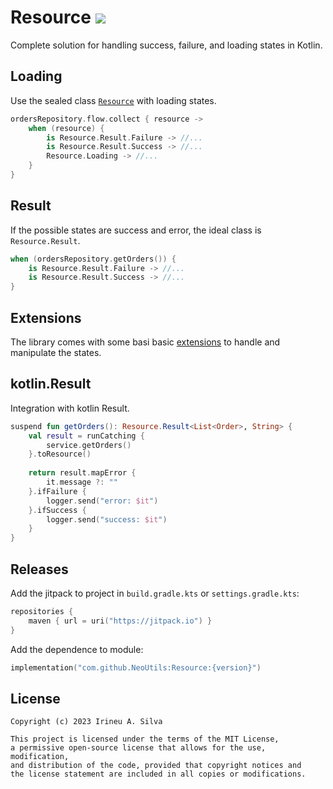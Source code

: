 # Resource ![](https://jitpack.io/v/Irineu333/Resource.svg)

Complete solution for handling success, failure, and loading states in Kotlin.

## Loading

Use the sealed class [`Resource`](src/main/kotlin/Resource.kt) with loading states.

``` kotlin
ordersRepository.flow.collect { resource ->
    when (resource) {
        is Resource.Result.Failure -> //...
        is Resource.Result.Success -> //...
        Resource.Loading -> //...
    }
}
```

## Result

If the possible states are success and error, the ideal class is `Resource.Result`.

``` kotlin
when (ordersRepository.getOrders()) {
    is Resource.Result.Failure -> //...
    is Resource.Result.Success -> //...
}
```

## Extensions

The library comes with some basi basic [extensions](src/main/kotlin/extension/Resource.kt) to handle and
manipulate the states.

## kotlin.Result

Integration with kotlin Result.

``` kotlin
suspend fun getOrders(): Resource.Result<List<Order>, String> {
    val result = runCatching {
        service.getOrders()
    }.toResource()
    
    return result.mapError {
        it.message ?: ""
    }.ifFailure {
        logger.send("error: $it")
    }.ifSuccess {
        logger.send("success: $it")
    }
}
```

## Releases

Add the jitpack to project in `build.gradle.kts` or `settings.gradle.kts`:

``` kotlin
repositories { 
    maven { url = uri("https://jitpack.io") }
}
```

Add the dependence to module:

``` kotlin
implementation("com.github.NeoUtils:Resource:{version}")
```

## License
```
Copyright (c) 2023 Irineu A. Silva

This project is licensed under the terms of the MIT License, 
a permissive open-source license that allows for the use, modification, 
and distribution of the code, provided that copyright notices and 
the license statement are included in all copies or modifications. 
```
